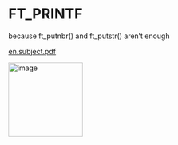 # FT_PRINTF
 because ft_putnbr() and ft_putstr() aren’t enough
 
[en.subject.pdf](https://github.com/cosmo-octopus/FT_PRINTF/files/10948038/en.subject.pdf)

<img width="149" alt="image" src="https://user-images.githubusercontent.com/119530584/224475010-d9952dc3-9904-4c11-8fb7-9d5cad4aedd0.png">
